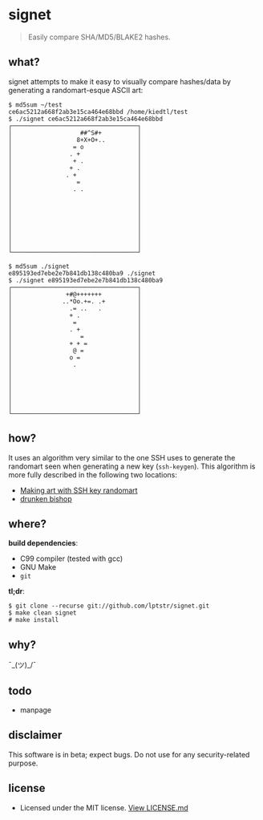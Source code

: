 # signet

> Easily compare SHA/MD5/BLAKE2 hashes.

## what?

signet attempts to make it easy to visually compare hashes/data by generating a
randomart-esque ASCII art:

```
$ md5sum ~/test
ce6ac5212a668f2ab3e15ca464e68bbd /home/kiedtl/test
$ ./signet ce6ac5212a668f2ab3e15ca464e68bbd
┌───────────────────────────────────┐
│                   ##^S#+          │
│                  8+X+O+..         │
│                 = o               │
│                . +                │
│                 + .               │
│                + .                │
│               . +                 │
│                  =                │
│                 . .               │
│                                   │
│                                   │
│                                   │
│                                   │
│                                   │
│                                   │
│                                   │
│                                   │
└───────────────────────────────────┘

$ md5sum ./signet
e895193ed7ebe2e7b841db138c480ba9 ./signet
$ ./signet e895193ed7ebe2e7b841db138c480ba9
┌───────────────────────────────────┐
│               +#@+++++++          │
│              ..*Oo.+=. .+         │
│                .= ..   .          │
│                + .                │
│                 =                 │
│                . +                │
│                   =               │
│                + + =              │
│                 @ =               │
│                o =                │
│                 .                 │
│                                   │
│                                   │
│                                   │
│                                   │
│                                   │
│                                   │
└───────────────────────────────────┘
```

## how?

It uses an algorithm very similar to the one SSH uses to generate the
randomart seen when generating a new key (`ssh-keygen`). This algorithm
is more fully described in the following two locations:

- [Making art with SSH key randomart](https://blog.benjojo.co.uk/post/ssh-randomart-how-does-it-work-art)
- [drunken bishop](http://www.dirk-loss.de/sshvis/drunken_bishop.pdf)

## where?

**build dependencies**:
- C99 compiler (tested with gcc)
- GNU Make
- `git`

**tl;dr**:
```
$ git clone --recurse git://github.com/lptstr/signet.git
$ make clean signet
# make install
```

## why?

¯\_(ツ)_/¯

## todo

- manpage

## disclaimer

This software is in beta; expect bugs. Do not use for any security-related
purpose.

## license

- Licensed under the MIT license. [View LICENSE.md](LICENSE.md)
